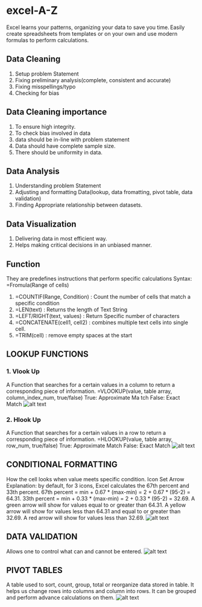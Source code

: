 # excel-A-Z
Excel learns your patterns, organizing your data to save you time. Easily create spreadsheets from templates or on your own and use modern formulas to perform calculations.

## Data Cleaning
1. Setup problem Statement
2. Fixing preliminary analysis(complete, consistent and accurate)
3. Fixing misspellings/typo
4. Checking for bias

## Data Cleaning importance
1. To ensure high integrity.
2. To check bias involved in data
3. data should be in-line with problem statement
4. Data should have complete sample size.
5. There should be uniformity in data.

## Data Analysis
1. Understanding problem Statement
2. Adjusting and formatting Data(lookup, data fromatting, pivot table, data validation)
3. Finding Appropriate relationship between datasets.

## Data Visualization
1. Delivering data in most efficient way.
2. Helps making critical decisions in an unbiased manner.

## Function
They are predefines instructions that perform specific calculations
Syntax: =Fromula(Range of cells)
1. =COUNTIF(Range, Condition) : Count the number of cells that match a specific condition
2. =LEN(text) : Returns the length of Text String
3. =LEFT/RIGHT(text, values) : Return Specific number of characters
4. =CONCATENATE(cell1, cell2) : combines multiple text cells into single cell.
5. =TRIM(cell) : remove empty spaces at the start

## LOOKUP FUNCTIONS
### 1. Vlook Up
A Function that searches for a certain values in a column to return a corresponding piece of information.
=VLOOKUP(value, table array, column_index_num, true/false)
True: Approximate Ma tch
False: Exact Match
![alt text](https://cdn.extendoffice.com/images/stories/doc-excel/excel-vlookup-function/doc-vlookup-function-1.png)

### 2. Hlook Up
A Function that searches for a certain values in a row to return a corresponding piece of information.
=HLOOKUP(value, table array, row_num, true/false)
True: Approximate Match
False: Exact Match
![alt text](https://cdn.extendoffice.com/images/stories/excel-functions/hlookup-function/doc-hlookup-function-1.png)

## CONDITIONAL FORMATTING
How the cell looks when value meets specific condition.
Icon Set
Arrow Explanation: by default, for 3 icons, Excel calculates the 67th percent and 33th percent. 67th percent = min + 0.67 * (max-min) = 2 + 0.67 * (95-2) = 64.31. 33th percent = min + 0.33 * (max-min) = 2 + 0.33 * (95-2) = 32.69.  A green arrow will show for values equal to or greater than 64.31. A yellow arrow will show for values less than 64.31 and equal to or greater than 32.69. A red arrow will show for values less than 32.69.
![alt text](https://cdn.educba.com/academy/wp-content/uploads/2019/03/Conditional-Formatting-For-Blank-Cells.png)

## DATA VALIDATION
Allows one to control what can and cannot be entered.
![alt text](https://www.customguide.com/images/lessons/excel-2019/excel-2019--data-validation--01.png)

## PIVOT TABLES
A table used to sort, count, group, total or reorganize data stored in table. It helps us change rows into columns and column into rows.
It can be grouped and perform advance calculations on them.
![alt text](https://www.iaao.org/education/online/809/tutorials/PivotTables/SelectPivotTable.jpg)
